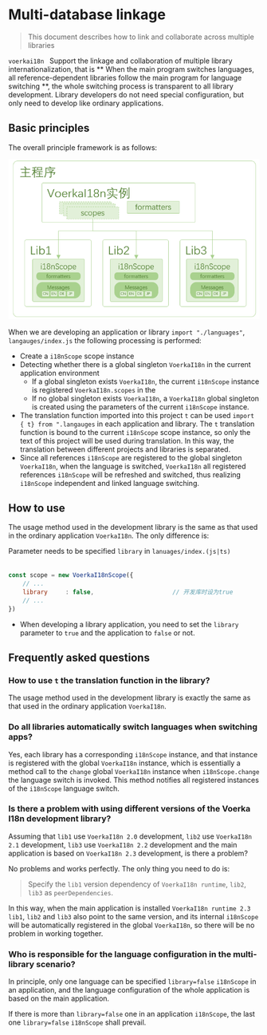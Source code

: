 # Multi-database linkage <!-- {docsify-ignore-all} -->

> This document describes how to link and collaborate across multiple libraries

 `voerkai18n ` Support the linkage and collaboration of multiple library internationalization, that is ** When the main program switches languages, all reference-dependent libraries follow the main program for language switching **, the whole switching process is transparent to all library development. Library developers do not need special configuration, but only need to develop like ordinary applications.
## Basic principles

The overall principle framework is as follows:

![结构图](./arch.png)

When we are developing an application or library `import "./languages"`, `langauges/index.js` the following processing is performed:

- Create a `i18nScope` scope instance
- Detecting whether there is a global singleton `VoerkaI18n` in the current application environment
  - If a global singleton exists `VoerkaI18n`, the current `i18nScope` instance is registered `VoerkaI18n.scopes` in the
  - If no global singleton exists `VoerkaI18n`, a `VoerkaI18n` global singleton is created using the parameters of the current `i18nScope` instance.
- The translation function imported into this project `t` can be used `import  { t} from ".langauges` in each application and library. The `t` translation function is bound to the current `i18nScope` scope instance, so only the text of this project will be used during translation. In this way, the translation between different projects and libraries is separated.
- Since all references `i18nScope` are registered to the global singleton `VoerkaI18n`, when the language is switched, `VoerkaI18n` all registered references `i18nScope` will be refreshed and switched, thus realizing `i18nScope` independent and linked language switching.

## How to use

The usage method used in the development library is the same as that used in the ordinary application `VoerkaI18n`. The only difference is:

Parameter needs to be specified `library` in `lanuages/index.(js|ts)`

```javascript

const scope = new VoerkaI18nScope({    
    // ...
    library     : false,                      // 开发库时设为true
    // ...
}) 
```

- When developing a library application, you need to set the `library` parameter to `true` and the application to `false` or not.


## Frequently asked questions

### How to use `t` the translation function in the library?

The usage method used in the development library is exactly the same as that used in the ordinary application `VoerkaI18n`.

### Do all libraries automatically switch languages when switching apps?

Yes, each library has a corresponding `i18nScope` instance, and that instance is registered with the global `VoerkaI18n` instance, which is essentially a method call to the `change` global `VoerkaI18n` instance when `i18nScope.change` the language switch is invoked. This method notifies all registered instances of the `i18nScope` language switch.


### Is there a problem with using different versions of the Voerka I18n development library?

Assuming that `lib1` use `VoerkaI18n 2.0` development, `lib2` use `VoerkaI18n 2.1` development, `lib3` use `VoerkaI18n 2.2` development and the main application is based on `VoerkaI18n 2.3` development, is there a problem?

No problems and works perfectly. The only thing you need to do is:

> Specify the `lib1` version dependency of `VoerkaI18n runtime`, `lib2`, `lib3` as `peerDependencies`.

In this way, when the main application is installed `VoerkaI18n runtime 2.3` `lib1`, `lib2` and `lib3` also point to the same version, and its internal `i18nScope` will be automatically registered in the global `VoerkaI18n`, so there will be no problem in working together.


### Who is responsible for the language configuration in the multi-library scenario?

In principle, only one language can be specified `library=false` `i18nScope` in an application, and the language configuration of the whole application is based on the main application.

If there is more than `library=false` one in an application `i18nScope`, the last one `library=false` `i18nScope` shall prevail.








 


